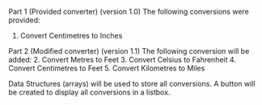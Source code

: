 Part 1 (Provided converter) 
(version 1.0) 
The following conversions were provided:
1.	Convert Centimetres to Inches

Part 2 (Modified converter) 
(version 1.1)
The following conversion will be added:
2.	Convert Metres to Feet
3.	Convert Celsius to Fahrenheit
4.	Convert Centimetres to Feet
5.	Convert Kilometres to Miles

Data Structures (arrays) will be used to store all conversions. A button will be created to display all conversions in a listbox.
